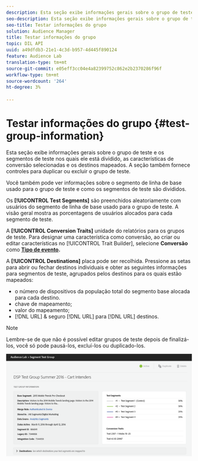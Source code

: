 ```yaml
---
description: Esta seção exibe informações gerais sobre o grupo de teste e os segmentos de teste nos quais ele está dividido, as características de conversão selecionadas e os destinos mapeados. A seção também fornece controles para duplicar ou excluir o grupo de teste.
seo-description: Esta seção exibe informações gerais sobre o grupo de teste e os segmentos de teste nos quais ele está dividido, as características de conversão selecionadas e os destinos mapeados. A seção também fornece controles para duplicar ou excluir o grupo de teste.
seo-title: Testar informações do grupo
solution: Audience Manager
title: Testar informações do grupo
topic: DIL API
uuid: a49dfdb3-21e1-4c3d-b957-4d445f890124
feature: Audience Lab
translation-type: tm+mt
source-git-commit: e05eff3cc04e4a82399752c862e2b2370286f96f
workflow-type: tm+mt
source-wordcount: '264'
ht-degree: 3%

---
```



# Testar informações do grupo {#test-group-information}

Esta seção exibe informações gerais sobre o grupo de teste e os segmentos de teste nos quais ele está dividido, as características de conversão selecionadas e os destinos mapeados. A seção também fornece controles para duplicar ou excluir o grupo de teste.

Você também pode ver informações sobre o segmento de linha de base usado para o grupo de teste e como os segmentos de teste são divididos.

Os **[!UICONTROL Test Segments]** são preenchidos aleatoriamente com usuários do segmento de linha de base usado para o grupo de teste. A visão geral mostra as porcentagens de usuários alocados para cada segmento de teste.

A **[!UICONTROL Conversion Traits]** unidade do relatórios para os grupos de teste. Para designar uma característica como conversão, ao criar ou editar características no [!UICONTROL Trait Builder], selecione **Conversão** como **[Tipo de evento](../../features/traits/create-onboarded-rule-based-traits.md).**

A **[!UICONTROL Destinations]** placa pode ser recolhida. Pressione as setas para abrir ou fechar destinos individuais e obter as seguintes informações para segmentos de teste, agrupados pelos destinos para os quais estão mapeados:

* o número de dispositivos da população total do segmento base alocada para cada destino.
* chave de mapeamento;
* valor do mapeamento;
* [!DNL URL] &amp; seguro [!DNL URL] para [!DNL URL] destinos.

>[!NOTE]
>
>Lembre-se de que não é possível editar grupos de teste depois de finalizá-los, você só pode pausá-los, excluí-los ou duplicado-los.

![](assets/test-groups-information.PNG)